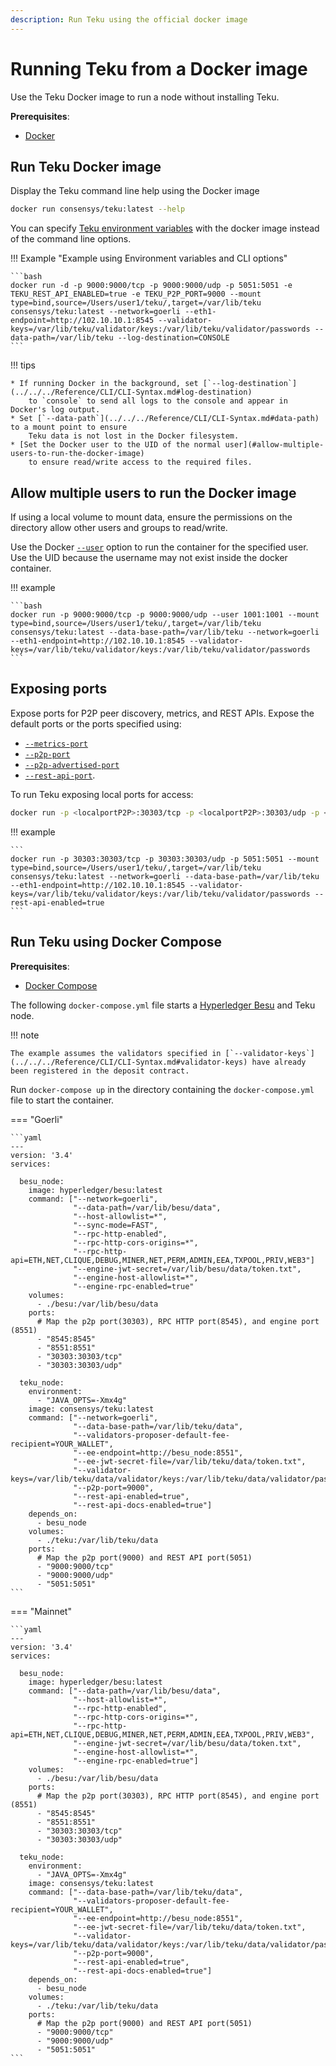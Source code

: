 ```yaml
---
description: Run Teku using the official docker image
---
```


# Running Teku from a Docker image

Use the Teku Docker image to run a node without installing Teku.

**Prerequisites**:

* [Docker](https://docs.docker.com/install/)

## Run Teku Docker image

Display the Teku command line help using the Docker image

```bash
docker run consensys/teku:latest --help
```

You can specify
[Teku environment variables](../../../Reference/CLI/CLI-Syntax.md#teku-environment-variables) with the
docker image instead of the command line options.

!!! Example "Example using Environment variables and CLI options"

    ```bash
    docker run -d -p 9000:9000/tcp -p 9000:9000/udp -p 5051:5051 -e TEKU_REST_API_ENABLED=true -e TEKU_P2P_PORT=9000 --mount type=bind,source=/Users/user1/teku/,target=/var/lib/teku consensys/teku:latest --network=goerli --eth1-endpoint=http://102.10.10.1:8545 --validator-keys=/var/lib/teku/validator/keys:/var/lib/teku/validator/passwords --data-path=/var/lib/teku --log-destination=CONSOLE
    ```

!!! tips

    * If running Docker in the background, set [`--log-destination`](../../../Reference/CLI/CLI-Syntax.md#log-destination)
        to `console` to send all logs to the console and appear in Docker's log output.
    * Set [`--data-path`](../../../Reference/CLI/CLI-Syntax.md#data-path) to a mount point to ensure
        Teku data is not lost in the Docker filesystem.
    * [Set the Docker user to the UID of the normal user](#allow-multiple-users-to-run-the-docker-image)
        to ensure read/write access to the required files.

## Allow multiple users to run the Docker image

If using a local volume  to mount data, ensure the permissions on the directory allow other
users and groups to read/write.

Use the Docker [`--user`](https://docs.docker.com/engine/reference/commandline/run/) option to run
the container for the specified user. Use the UID because the username may not exist inside the
docker container.

!!! example

    ```bash
    docker run -p 9000:9000/tcp -p 9000:9000/udp --user 1001:1001 --mount type=bind,source=/Users/user1/teku/,target=/var/lib/teku consensys/teku:latest --data-base-path=/var/lib/teku --network=goerli --eth1-endpoint=http://102.10.10.1:8545 --validator-keys=/var/lib/teku/validator/keys:/var/lib/teku/validator/passwords
    ```

## Exposing ports

Expose ports for P2P peer discovery, metrics, and REST APIs. Expose the default ports or the ports
specified using:

* [`--metrics-port`](../../../Reference/CLI/CLI-Syntax.md#metrics-port)
* [`--p2p-port`](../../../Reference/CLI/CLI-Syntax.md#p2p-port)
* [`--p2p-advertised-port`](../../../Reference/CLI/CLI-Syntax.md#p2p-advertised-port)
* [`--rest-api-port`](../../../Reference/CLI/CLI-Syntax.md#rest-api-port).

To run Teku exposing local ports for access:

```bash
docker run -p <localportP2P>:30303/tcp -p <localportP2P>:30303/udp -p <localportREST>:5051 consensys/teku:latest --network=<NETWORK> --data-base-path=<DATA_DIR> --eth1-endpoint=<URL> --validator-keys=<KEY_DIR>:<PASS_DIR> --rest-api-enabled=true
```

!!! example

    ```
    docker run -p 30303:30303/tcp -p 30303:30303/udp -p 5051:5051 --mount type=bind,source=/Users/user1/teku/,target=/var/lib/teku consensys/teku:latest --network=goerli --data-base-path=/var/lib/teku --eth1-endpoint=http://102.10.10.1:8545 --validator-keys=/var/lib/teku/validator/keys:/var/lib/teku/validator/passwords --rest-api-enabled=true
    ```

## Run Teku using Docker Compose

**Prerequisites**:

* [Docker Compose](https://docs.docker.com/compose/)

The following `docker-compose.yml` file starts a [Hyperledger Besu] and Teku node.

!!! note

    The example assumes the validators specified in [`--validator-keys`](../../../Reference/CLI/CLI-Syntax.md#validator-keys) have already
    been registered in the deposit contract.

Run `docker-compose up` in the directory containing the `docker-compose.yml` file
to start the container.

=== "Goerli"

    ```yaml
    ---
    version: '3.4'
    services:

      besu_node:
        image: hyperledger/besu:latest
        command: ["--network=goerli",
                  "--data-path=/var/lib/besu/data",
                  "--host-allowlist=*",
                  "--sync-mode=FAST",
                  "--rpc-http-enabled",
                  "--rpc-http-cors-origins=*",
                  "--rpc-http-api=ETH,NET,CLIQUE,DEBUG,MINER,NET,PERM,ADMIN,EEA,TXPOOL,PRIV,WEB3"]
                  "--engine-jwt-secret=/var/lib/besu/data/token.txt",
                  "--engine-host-allowlist=*",
                  "--engine-rpc-enabled=true"
        volumes:
          - ./besu:/var/lib/besu/data
        ports:
          # Map the p2p port(30303), RPC HTTP port(8545), and engine port (8551)
          - "8545:8545"
          - "8551:8551"
          - "30303:30303/tcp"
          - "30303:30303/udp"

      teku_node:
        environment:
          - "JAVA_OPTS=-Xmx4g"
        image: consensys/teku:latest
        command: ["--network=goerli",
                  "--data-base-path=/var/lib/teku/data",
                  "--validators-proposer-default-fee-recipient=YOUR_WALLET",
                  "--ee-endpoint=http://besu_node:8551",
                  "--ee-jwt-secret-file=/var/lib/teku/data/token.txt",
                  "--validator-keys=/var/lib/teku/data/validator/keys:/var/lib/teku/data/validator/passwords",
                  "--p2p-port=9000",
                  "--rest-api-enabled=true",
                  "--rest-api-docs-enabled=true"]
        depends_on:
          - besu_node
        volumes:
          - ./teku:/var/lib/teku/data
        ports:
          # Map the p2p port(9000) and REST API port(5051)
          - "9000:9000/tcp"
          - "9000:9000/udp"
          - "5051:5051"
    ```

=== "Mainnet"

    ```yaml
    ---
    version: '3.4'
    services:

      besu_node:
        image: hyperledger/besu:latest
        command: ["--data-path=/var/lib/besu/data",
                  "--host-allowlist=*",
                  "--rpc-http-enabled",
                  "--rpc-http-cors-origins=*",
                  "--rpc-http-api=ETH,NET,CLIQUE,DEBUG,MINER,NET,PERM,ADMIN,EEA,TXPOOL,PRIV,WEB3",
                  "--engine-jwt-secret=/var/lib/besu/data/token.txt",
                  "--engine-host-allowlist=*",
                  "--engine-rpc-enabled=true"]
        volumes:
          - ./besu:/var/lib/besu/data
        ports:
          # Map the p2p port(30303), RPC HTTP port(8545), and engine port (8551)
          - "8545:8545"
          - "8551:8551"
          - "30303:30303/tcp"
          - "30303:30303/udp"

      teku_node:
        environment:
          - "JAVA_OPTS=-Xmx4g"
        image: consensys/teku:latest
        command: ["--data-base-path=/var/lib/teku/data",
                  "--validators-proposer-default-fee-recipient=YOUR_WALLET",
                  "--ee-endpoint=http://besu_node:8551",
                  "--ee-jwt-secret-file=/var/lib/teku/data/token.txt",
                  "--validator-keys=/var/lib/teku/data/validator/keys:/var/lib/teku/data/validator/passwords",
                  "--p2p-port=9000",
                  "--rest-api-enabled=true",
                  "--rest-api-docs-enabled=true"]
        depends_on:
          - besu_node
        volumes:
          - ./teku:/var/lib/teku/data
        ports:
          # Map the p2p port(9000) and REST API port(5051)
          - "9000:9000/tcp"
          - "9000:9000/udp"
          - "5051:5051"
    ```

<!-- Links -->
[Hyperledger Besu]: https://besu.hyperledger.org/en/stable/
